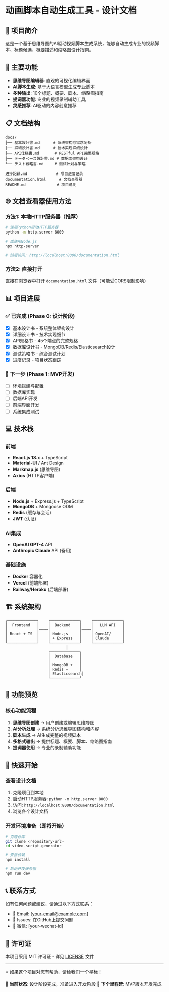 # 动画脚本自动生成工具 - 设计文档

## 📖 项目简介

这是一个基于思维导图的AI驱动视频脚本生成系统，能够自动生成专业的视频脚本、标题候选、概要描述和缩略图设计指南。

## 🎯 主要功能

- **思维导图编辑器**: 直观的可视化编辑界面
- **AI脚本生成**: 基于大语言模型生成专业脚本
- **多种输出**: 10个标题、概要、脚本、缩略图指南
- **提词器功能**: 专业的视频录制辅助工具
- **灵感推荐**: AI驱动的内容创意推荐

## 📋 文档结构

```
docs/
├── 基本設計書.md      # 系统架构与需求分析
├── 詳細設計書.md      # 技术实现详细设计
├── API仕様書.md       # RESTful API完整规格
├── データベース設計書.md # 数据库架构设计
└── テスト戦略書.md     # 测试计划与策略

进捗記録.md             # 项目进度记录
documentation.html      # 文档查看器
README.md              # 项目说明
```

## 🌐 文档查看器使用方法

### 方法1: 本地HTTP服务器（推荐）

```bash
# 使用Python启动HTTP服务器
python -m http.server 8000

# 或使用Node.js
npx http-server

# 然后访问: http://localhost:8000/documentation.html
```

### 方法2: 直接打开

直接在浏览器中打开 `documentation.html` 文件（可能受CORS限制影响）

## 📊 项目进展

### ✅ 已完成 (Phase 0: 设计阶段)
- [x] 基本设计书 - 系统整体架构设计
- [x] 详细设计书 - 技术实现细节
- [x] API规格书 - 45个端点的完整规格
- [x] 数据库设计书 - MongoDB/Redis/Elasticsearch设计
- [x] 测试策略书 - 综合测试计划
- [x] 进度记录 - 项目状态跟踪

### 🔄 下一步 (Phase 1: MVP开发)
- [ ] 环境搭建与配置
- [ ] 数据库实现
- [ ] 后端API开发
- [ ] 前端界面开发
- [ ] 系统集成测试

## 💻 技术栈

### 前端
- **React.js 18.x** + TypeScript
- **Material-UI** / Ant Design
- **Markmap.js** (思维导图)
- **Axios** (HTTP客户端)

### 后端
- **Node.js** + Express.js + TypeScript
- **MongoDB** + Mongoose ODM
- **Redis** (缓存与会话)
- **JWT** (认证)

### AI集成
- **OpenAI GPT-4** API
- **Anthropic Claude** API (备用)

### 基础设施
- **Docker** 容器化
- **Vercel** (前端部署)
- **Railway/Heroku** (后端部署)

## 🏗️ 系统架构

```
┌─────────────┐    ┌─────────────┐    ┌─────────────┐
│  Frontend   │    │  Backend    │    │   LLM API   │
│             │────│             │────│             │
│ React + TS  │    │ Node.js     │    │ OpenAI/     │
│             │    │ + Express   │    │ Claude      │
└─────────────┘    └─────────────┘    └─────────────┘
                           │
                   ┌─────────────┐
                   │  Database   │
                   │             │
                   │ MongoDB +   │
                   │ Redis +     │
                   │ Elasticsearch│
                   └─────────────┘
```

## 📸 功能预览

### 核心功能流程
1. **思维导图创建** → 用户创建或编辑思维导图
2. **AI分析处理** → 系统分析思维导图结构和内容
3. **脚本生成** → AI生成完整的视频脚本
4. **多格式输出** → 提供标题、概要、脚本、缩略图指南
5. **提词器使用** → 专业的录制辅助功能

## 🚀 快速开始

### 查看设计文档
1. 克隆项目到本地
2. 启动HTTP服务器: `python -m http.server 8000`
3. 访问: `http://localhost:8000/documentation.html`
4. 浏览各个设计文档

### 开发环境准备（即将开始）
```bash
# 克隆仓库
git clone <repository-url>
cd video-script-generator

# 安装依赖
npm install

# 启动开发服务器
npm run dev
```

## 📞 联系方式

如有任何问题或建议，请通过以下方式联系：

- 📧 Email: [your-email@example.com]
- 💬 Issues: 在GitHub上提交问题
- 📱 微信: [your-wechat-id]

## 📄 许可证

本项目采用 MIT 许可证 - 详见 [LICENSE](LICENSE) 文件

---

⭐ 如果这个项目对您有帮助，请给我们一个星标！

📝 **当前状态**: 设计阶段完成，准备进入开发阶段
🎯 **下个里程碑**: MVP版本开发完成 